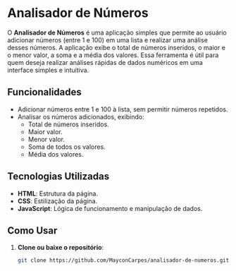 # Analisador de Números

O **Analisador de Números** é uma aplicação simples que permite ao usuário adicionar números (entre 1 e 100) em uma lista e realizar uma análise desses números. A aplicação exibe o total de números inseridos, o maior e o menor valor, a soma e a média dos valores. Essa ferramenta é útil para quem deseja realizar análises rápidas de dados numéricos em uma interface simples e intuitiva.

## Funcionalidades

- Adicionar números entre 1 e 100 à lista, sem permitir números repetidos.
- Analisar os números adicionados, exibindo:
  - Total de números inseridos.
  - Maior valor.
  - Menor valor.
  - Soma de todos os valores.
  - Média dos valores.

## Tecnologias Utilizadas

- **HTML**: Estrutura da página.
- **CSS**: Estilização da página.
- **JavaScript**: Lógica de funcionamento e manipulação de dados.

## Como Usar

1. **Clone ou baixe o repositório**:
   ```bash
   git clone https://github.com/MayconCarpes/analisador-de-numeros.git
